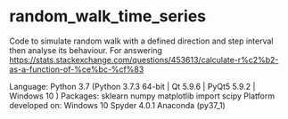 # random_walk_time_series
Code to simulate random walk with a defined direction and step interval then analyse its behaviour.  For answering https://stats.stackexchange.com/questions/453613/calculate-r%c2%b2-as-a-function-of-%ce%bc-%cf%83

Language:
  Python 3.7 (Python 3.7.3 64-bit | Qt 5.9.6 | PyQt5 5.9.2 | Windows 10 )
Packages:
  sklearn
  numpy
  matplotlib
  import scipy
Platform developed on:
  Windows 10
  Spyder 4.0.1
  Anaconda (py37_1)
